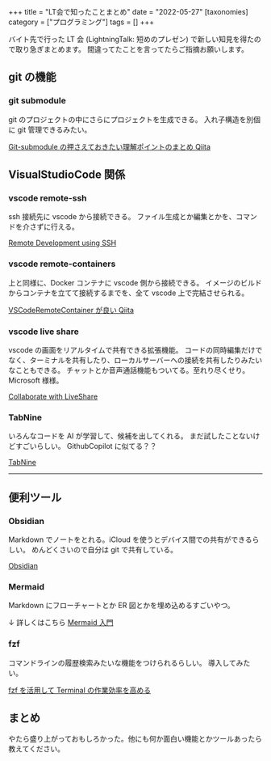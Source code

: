 +++
title = "LT会で知ったことまとめ"
date = "2022-05-27"
[taxonomies]
category = ["プログラミング"]
tags = []
+++

バイト先で行った LT 会 (LightningTalk: 短めのプレゼン) で新しい知見を得たので取り急ぎまとめます。
間違ってたことを言ってたらご指摘お願いします。

<!-- more -->

## git の機能

### git submodule

git のプロジェクトの中にさらにプロジェクトを生成できる。
入れ子構造を別個に git 管理できるみたい。

[Git-submodule の押さえておきたい理解ポイントのまとめ Qiita](https://qiita.com/kinpira/items/3309eb2e5a9a422199e9)

## VisualStudioCode 関係

### vscode remote-ssh

ssh 接続先に vscode から接続できる。
ファイル生成とか編集とかを、コマンドを介さずに行える。

[Remote Development using SSH](https://code.visualstudio.com/docs/remote/ssh)

### vscode remote-containers

上と同様に、Docker コンテナに vscode 側から接続できる。
イメージのビルドからコンテナを立てて接続するまでを、全て vscode 上で完結させられる。

[VSCodeRemoteContainer が良い Qiita](https://qiita.com/d0ne1s/items/d2649801c6f804019db7)

### vscode live share

vscode の画面をリアルタイムで共有できる拡張機能。
コードの同時編集だけでなく、ターミナルを共有したり、ローカルサーバーへの接続を共有したりみたいなこともできる。
チャットとか音声通話機能もついてる。至れり尽くせり。Microsoft 様様。

[Collaborate with LiveShare](https://code.visualstudio.com/learn/collaboration/live-share)

### TabNine

いろんなコードを AI が学習して、候補を出してくれる。
まだ試したことないけどすごいらしい。
GithubCopilot に似てる？？

[TabNine](https://www.tabnine.com/)

---

## 便利ツール

### Obsidian

Markdown でノートをとれる。iCloud を使うとデバイス間での共有ができるらしい。
めんどくさいので自分は git で共有している。

[Obsidian](https://obsidian.md/)

### Mermaid

Markdown にフローチャートとか ER 図とかを埋め込めるすごいやつ。

$\downarrow$ 詳しくはこちら
[Mermaid 入門](https://github.com/kentakom1213/share/blob/main/documents/mermaid.pdf)

### fzf

コマンドラインの履歴検索みたいな機能をつけられるらしい。
導入してみたい。

[fzf を活用して Terminal の作業効率を高める](https://qiita.com/kamykn/items/aa9920f07487559c0c7e)

## まとめ

やたら盛り上がっておもしろかった。他にも何か面白い機能とかツールあったら教えてください。
